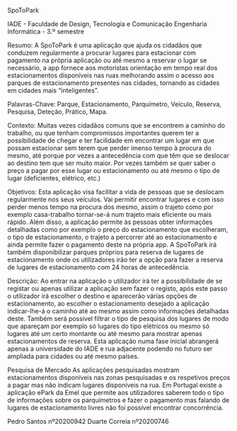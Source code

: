 SpoToPark

IADE - Faculdade de Design, Tecnologia e Comunicação
Engenharia Informática - 3.º semestre

Resumo: 
A SpoToPark é uma aplicação que ajuda os cidadãos que conduzem regularmente a procurar lugares para estacionar com pagamento na própria aplicação ou até mesmo a reservar o lugar se necessário, a app fornece aos motoristas orientação em tempo real dos estacionamentos disponíveis nas ruas melhorando assim o acesso aos parques de estacionamento presentes nas cidades, tornando as cidades em cidades mais “inteligentes”. 

Palavras-Chave: Parque, Estacionamento, Parquímetro, Veículo, Reserva, Pesquisa, Deteção, Prático, Mapa.  

Contexto: 
Muitas vezes cidadãos comuns que se encontrem a caminho do trabalho, ou que tenham compromissos importantes querem ter a possibilidade de chegar e ter facilidade em encontrar um lugar em que possam estacionar sem terem que perder imenso tempo à procura do mesmo, até porque por vezes a antecedência com que têm que se deslocar ao destino tem que ser muito maior. Por vezes também se quer saber o preço a pagar por esse lugar ou estacionamento ou até mesmo o tipo de lugar (deficientes, elétrico, etc.) 

Objetivos: 
Esta aplicação visa facilitar a vida de pessoas que se deslocam regularmente nos seus veículos. Vai permitir encontrar lugares e com isso perder menos tempo na procura dos mesmo, assim o trajeto como por exemplo casa-trabalho tornar-se-á num trajeto mais eficiente ou mais rápido. Além disso, a aplicação permite às pessoas obter informações detalhadas como por exemplo o preço do estacionamento que escolheram, o tipo de estacionamento, o trajeto a percorrer até ao estacionamento e ainda permite fazer o pagamento deste na própria app.  A SpoToPark irá também disponibilizar parques próprios para reserva de lugares de estacionamento onde os utilizadores irão ter a opção para fazer a reserva de lugares de estacionamento com 24 horas de antecedência. 

Descrição: 
Ao entrar na aplicação o utilizador irá ter a possibilidade de se registar ou apenas utilizar a aplicação sem fazer o registo, após este passo o utilizador irá escolher o destino e aparecerão várias opções de estacionamento, ao escolher o estacionamento desejado a aplicação indicar-lhe-á o caminho até ao mesmo assim como informações detalhadas deste. Também será possível filtrar o tipo de pesquisa dos lugares de modo que apareçam por exemplo só lugares do tipo elétricos ou mesmo só lugares até um certo montante ou até mesmo para mostrar apenas estacionamentos de reserva. 
Esta aplicação numa fase inicial abrangerá apenas a universidade do IADE e rua adjacente podendo no futuro ser ampliada para cidades ou até mesmo países. 

Pesquisa de Mercado 
As aplicações pesquisadas mostram estacionamentos disponíveis nas zonas pesquisadas e os respetivos preços a pagar mas não indicam lugares disponíveis na rua. 
Em Portugal existe a aplicação ePark da Emel que permite aos utilizadores saberem todo o tipo de informações sobre os parquímetros e fazer o pagamento mas falando de lugares de estacionamento livres não foi possível encontrar concorrência. 

Pedro Santos nº20200942
Duarte Correia nº20200746
